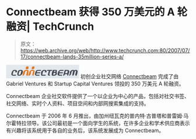 # Connectbeam 获得 350 万美元的 A 轮融资| TechCrunch

> 原文：<https://web.archive.org/web/http://www.techcrunch.com:80/2007/07/17/connectbeam-lands-35million-series-a/>

[![connectbeam.jpg](img/6f894ae3e214cdf9026e3dd833863193.png)](https://web.archive.org/web/20160914110230/http://www.connectbeam.com/) 初创企业社交网络 [Connectbeam](https://web.archive.org/web/20160914110230/http://www.connectbeam.com/) 完成了由 Gabriel Ventures 和 Startup Capital Ventures 领投的 350 万美元 A 轮融资。

Connectbeam 企业社交软件提供了一个以企业为中心的产品，包括对社交书签、社交网络、实时个人资料、项目空间和内部网搜索集成的支持。

Connectbeam 于 2006 年 6 月推出，由加州纽瓦克的普内特·古普塔和普雷姆·马尔霍特拉领导。该公司最初是一个面向学生的系统，在许多企业和学术供应商表示有兴趣将该系统用于各自的业务后，该系统发展成为 Connectbeam。